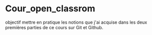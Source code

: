 # Cour_open_classrom
 objectif  mettre en pratique les notions que j'ai acquise dans les deux premières parties de ce cours sur Git et Github.
